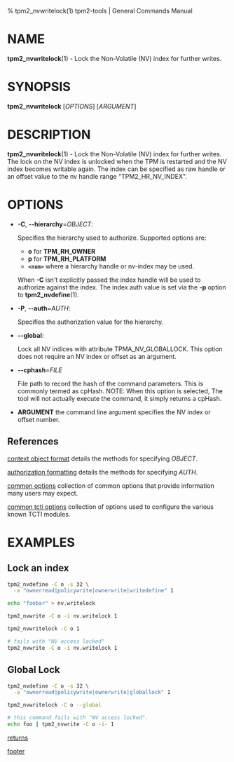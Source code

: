 % tpm2_nvwritelock(1) tpm2-tools | General Commands Manual

# NAME

**tpm2_nvwritelock**(1) - Lock the Non-Volatile (NV) index for further writes.

# SYNOPSIS

**tpm2_nvwritelock** [*OPTIONS*] [*ARGUMENT*]

# DESCRIPTION

**tpm2_nvwritelock**(1) - Lock the Non-Volatile (NV) index for further writes. The
lock on the NV index is unlocked when the TPM is restarted and the NV index
becomes writable again. The index can be specified as raw handle or an offset
value to the nv handle range "TPM2_HR_NV_INDEX".

# OPTIONS

  * **-C**, **\--hierarchy**=_OBJECT_:

    Specifies the hierarchy used to authorize.
    Supported options are:
      * **o** for **TPM_RH_OWNER**
      * **p** for **TPM_RH_PLATFORM**
      * **`<num>`** where a hierarchy handle or nv-index may be used.

    When **-C** isn't explicitly passed the index handle will be used to
    authorize against the index. The index auth value is set via the
    **-p** option to **tpm2_nvdefine**(1).

  * **-P**, **\--auth**=_AUTH_:

    Specifies the authorization value for the hierarchy.

  * **\--global**:

    Lock all NV indices with attribute TPMA\_NV\_GLOBALLOCK. This option
    does not require an NV index or offset as an argument.

  * **\--cphash**=_FILE_

    File path to record the hash of the command parameters. This is commonly
    termed as cpHash. NOTE: When this option is selected, The tool will not
    actually execute the command, it simply returns a cpHash.

  * **ARGUMENT** the command line argument specifies the NV index or offset
    number.

## References

[context object format](common/ctxobj.md) details the methods for specifying
_OBJECT_.

[authorization formatting](common/authorizations.md) details the methods for
specifying _AUTH_.

[common options](common/options.md) collection of common options that provide
information many users may expect.

[common tcti options](common/tcti.md) collection of options used to configure
the various known TCTI modules.

# EXAMPLES

## Lock an index
```bash
tpm2_nvdefine -C o -s 32 \
  -a "ownerread|policywrite|ownerwrite|writedefine" 1

echo "foobar" > nv.writelock

tpm2_nvwrite -C o -i nv.writelock 1

tpm2_nvwritelock -C o 1

# fails with "NV access locked"
tpm2_nvwrite -C o -i nv.writelock 1
```

## Global Lock
```bash
tpm2_nvdefine -C o -s 32 \
  -a "ownerread|policywrite|ownerwrite|globallock" 1

tpm2_nvwritelock -C o --global

# this command fails with "NV access locked".
echo foo | tpm2_nvwrite -C o -i- 1
```

[returns](common/returns.md)

[footer](common/footer.md)

